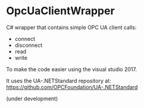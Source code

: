 # OpcUaClientWrapper

C# wrapper that contains simple OPC UA client calls:
 - connect
 - disconnect
 - read
 - write
 
To make the code easier using the visual studio 2017.

It uses the UA-.NETStandard repository at: https://github.com/OPCFoundation/UA-.NETStandard

(under development)
